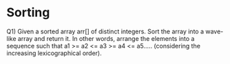 # Sorting

Q1) Given a sorted array arr[] of distinct integers. Sort the array into a wave-like array and return it. In other words, arrange the elements into a sequence such that a1 >= a2 <= a3 >= a4 <= a5..... (considering the increasing lexicographical order).
